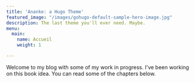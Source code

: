 ```yaml
---
title: 'Ananke: a Hugo Theme'
featured_image: "/images/gohugo-default-sample-hero-image.jpg"
description: The last theme you'll ever need. Maybe.
menu:
  main:
    name: Accueil
    weight: 1

---
```

Welcome to my blog with some of my work in progress. I've been working on this book idea. You can read some of the chapters below.